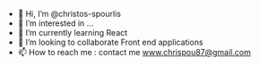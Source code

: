 - 👋 Hi, I’m @christos-spourlis
- 👀 I’m interested in ...
- 🌱 I’m currently learning React
- 💞️ I’m looking to collaborate Front end applications
- 📫 How to reach me : contact me www.chrispou87@gmail.com

<!---
christos-spourlis/christos-spourlis is a ✨ special ✨ repository because its `README.md` (this file) appears on your GitHub profile.
You can click the Preview link to take a look at your changes.
--->
